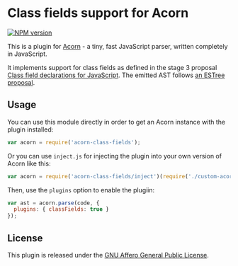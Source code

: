 # Class fields support for Acorn

[![NPM version](https://img.shields.io/npm/v/acorn-class-fields.svg)](https://www.npmjs.org/package/acorn-class-fields)

This is a plugin for [Acorn](http://marijnhaverbeke.nl/acorn/) - a tiny, fast JavaScript parser, written completely in JavaScript.

It implements support for class fields as defined in the stage 3 proposal [Class field declarations for JavaScript](https://github.com/tc39/proposal-class-fields). The emitted AST follows [an ESTree proposal](https://github.com/estree/estree/pull/180).

## Usage

You can use this module directly in order to get an Acorn instance with the plugin installed:

```javascript
var acorn = require('acorn-class-fields');
```

Or you can use `inject.js` for injecting the plugin into your own version of Acorn like this:

```javascript
var acorn = require('acorn-class-fields/inject')(require('./custom-acorn'));
```

Then, use the `plugins` option to enable the plugiin:

```javascript
var ast = acorn.parse(code, {
  plugins: { classFields: true }
});
```

## License

This plugin is released under the [GNU Affero General Public License](./LICENSE).
